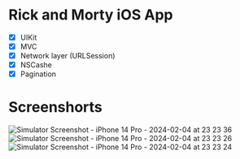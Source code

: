 # Rick and Morty iOS App

- [x] UIKit
- [x] MVC
- [x] Network layer (URLSession)
- [x] NSCashe
- [x] Pagination

# Screenshorts
![Simulator Screenshot - iPhone 14 Pro - 2024-02-04 at 23 23 36](https://github.com/fisenko-irina/RickAndMortyTestApp/assets/124366926/0838db44-a9b4-4418-b2c4-51330df69849)
![Simulator Screenshot - iPhone 14 Pro - 2024-02-04 at 23 23 26](https://github.com/fisenko-irina/RickAndMortyTestApp/assets/124366926/a8dbbb47-c9bc-4a17-8578-6cf67f493668)
![Simulator Screenshot - iPhone 14 Pro - 2024-02-04 at 23 23 24](https://github.com/fisenko-irina/RickAndMortyTestApp/assets/124366926/4a8e6dd0-591b-4750-9d80-a8a0485c4954)
